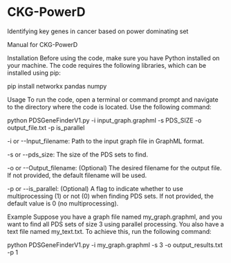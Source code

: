 # CKG-PowerD
Identifying key genes in cancer based on power dominating set


Manual for CKG-PowerD

Installation
Before using the code, make sure you have Python installed on your machine. The code requires the following libraries, which can be installed using pip:


pip install networkx pandas numpy

Usage
To run the code, open a terminal or command prompt and navigate to the directory where the code is located. Use the following command:


python PDSGeneFinderV1.py -i input_graph.graphml -s PDS_SIZE -o output_file.txt -p is_parallel


-i or --Input_filename: Path to the input graph file in GraphML format.

-s or --pds_size: The size of the PDS sets to find.

-o or --Output_filename: (Optional) The desired filename for the output file. If not provided, the default filename will be used.

-p or --is_parallel: (Optional) A flag to indicate whether to use multiprocessing (1) or not (0) when finding PDS sets. If not provided, the default value is 0 (no multiprocessing).


Example
Suppose you have a graph file named my_graph.graphml, and you want to find all PDS sets of size 3 using parallel processing. You also have a text file named my_text.txt. To achieve this, run the following command:

python PDSGeneFinderV1.py -i my_graph.graphml -s 3 -o output_results.txt -p 1
